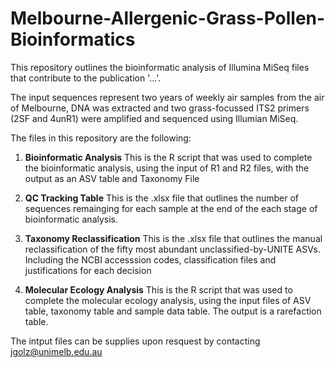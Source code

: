 # Melbourne-Allergenic-Grass-Pollen-Bioinformatics

This repository outlines the bioinformatic analysis of Illumina MiSeq files that contribute to the publication '...'.

The input sequences represent two years of weekly air samples from the air of Melbourne, DNA was extracted and two grass-focussed ITS2 primers (2SF and 4unR1) were amplified and sequenced using Illumian MiSeq.

The files in this repository are the following:

1. **Bioinformatic Analysis**
   This is the R script that was used to complete the bioinformatic analysis, using the input of R1 and R2 files, with the output as an ASV table and Taxonomy File

2. **QC Tracking Table**
   This is the .xlsx file that outlines the number of sequences remainging for each sample at the end of the each stage of bioinformatic analysis.

4. **Taxonomy Reclassification**
   This is the .xlsx file that outlines the manual reclassification of the fifty most abundant unclassified-by-UNITE ASVs. Including the NCBI accesssion codes, classification files and justifications for each decision

5. **Molecular Ecology Analysis**
   This is the R script that was used to complete the molecular ecology analysis, using the input files of ASV table, taxonomy table and sample data table. The output is a rarefaction table.

The intput files can be supplies upon resquest by contacting jgolz@unimelb.edu.au
